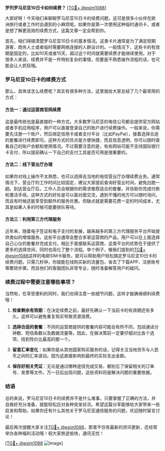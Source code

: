 **罗列罗马尼亚10日卡如何续费？** [[TG💪+ @esim1088](https://t.me/s/esim1088)]

大家好呀！今天咱们来聊聊罗马尼亚10日卡的续费问题，这可是很多小伙伴在欧洲旅行或者工作时会遇到的小麻烦呢。如果你是第一次使用这种临时通讯卡，或者是想了解更高效的续费方式，这篇文章一定会帮到你。

首先，咱们得搞清楚罗马尼亚10日卡的基本情况。这类卡片通常是为了满足短期游客、商务人士或者临时需要网络连接的人群设计的。一般情况下，这些卡的有效期是固定的，比如10天或者15天，超过这个时间就需要续费才能继续使用。对于很多人来说，续费并不是一件特别复杂的事情，但要是不熟悉操作流程的话，也可能会让人抓狂哦。

### 罗马尼亚10日卡的续费方式

那么，具体该怎么续费呢？其实有很多种方法，这里我给大家总结了几个最常用的方式：

#### 方法一：通过运营商官网续费

这是最传统也是最直接的一种方式。大多数罗马尼亚的电信公司都会提供官方网站或者手机应用程序，用户可以直接登录自己的账户进行续费操作。一般来说，你需要先注册一个账户，然后绑定信用卡或者支付平台（比如PayPal），接着选择合适的套餐进行续费即可。这种方式的优点是方便快捷，而且信息透明，你可以随时查看自己的账户余额和使用情况。不过需要注意的是，有些网站可能不支持国际银行卡支付，所以提前确认一下自己的支付工具是否可用是很重要的。

#### 方法二：线下营业厅办理

如果你对线上操作不太熟悉，也可以选择去当地的电信营业厅办理续费业务。通常情况下，营业厅的工作时间比较固定，建议大家提前查询好营业时间，避免白跑一趟。到达营业厅后，工作人员会根据你的需求推荐适合的套餐，并协助你完成付款和激活手续。这种方式的好处是可以面对面交流，遇到不懂的地方可以随时询问，而且有时候还能享受到额外的服务优惠。但缺点就是需要花费一定的时间成本，尤其是如果人多的时候可能要排队等待。

#### 方法三：利用第三方代理服务

近年来，随着电子签证和电子支付的发展，越来越多的第三方代理服务平台开始提供类似的增值服务。这些平台通常会整合多家运营商的产品，用户可以在上面选择自己心仪的套餐并完成支付。相比于直接联系运营商，这类平台的优势在于提供了更多的选择空间，同时也简化了整个流程。举个例子，像我们提到的[TG💪+ @esim1088](https://t.me/s/esim1088)这样的电邮SIM卡服务，就可以帮助用户轻松搞定罗马尼亚10日卡的续费问题。只需几秒钟，你就能在线购买新的流量包，省去了下载APP、注册账号等繁琐步骤。而且他们的客服团队非常专业，随时准备解答用户的疑问。

### 续费过程中需要注意哪些事项？

当然啦，在享受便利的同时，我们也得注意一些细节问题，这样才能确保顺利续费哦！

1. **检查剩余有效期**：在决定续费之前，最好先确认一下当前卡的有效期还有多久。这样可以避免重复购买导致资源浪费。
   
2. **选择合适的套餐**：不同的运营商提供的套餐内容可能会有所不同，包括通话分钟数、短信条数以及数据流量等。因此，在做决策前一定要仔细对比各个选项，找到性价比最高的那一个。

3. **留意汇率变化**：如果你是从其他国家购买服务的话，记得关注当地货币与人民币之间的汇率波动。因为这直接影响到最终的实际支出金额。

4. **保存好相关凭证**：无论是通过哪种途径完成交易，都别忘了保留相关的订单号、发票等文件。万一日后出现问题，这些资料将是解决问题的重要依据。

### 结语

总的来说，罗马尼亚10日卡的续费并不是什么难事，只要掌握了正确的方法，并且做好充分准备，就能轻松应对各种突发状况。希望这篇分享能够给大家带来一些启发和帮助。如果你还有什么其他关于罗马尼亚通信服务的问题，欢迎随时留言讨论！

最后再次提醒大家关注[TG💪+ @esim1088](https://t.me/s/esim1088)，那里不仅有最新的资讯更新，还经常举办各种福利活动哦！祝大家旅途愉快，通讯无忧！

[[TG💪+ @esim1088](https://t.me/s/esim1088) ![Image](https://i.postimg.cc/4NQfJmqS/Snipaste-2025-05-13-00-14-12.png)]